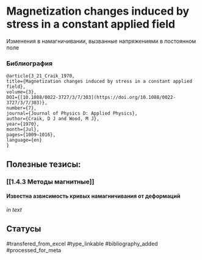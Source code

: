 # Magnetization changes induced by stress in a constant applied field

Изменения в намагничивании, вызванные напряжениями в постоянном поле

### Библиография
```
@article{3_21_Craik_1970,
title={Magnetization changes induced by stress in a constant applied field},
volume={3},
DOI={[10.1088/0022-3727/3/7/303](https://doi.org/10.1088/0022-3727/3/7/303)},
number={7},
journal={Journal of Physics D: Applied Physics},
author={Craik, D J and Wood, M J},
year={1970},
month={Jul},
pages={1009–1016},
language={en}
}
```

## Полезные тезисы:
### [[1.4.3 Методы магнитные]]
#### Известна азвисимость кривых намагничивания от деформаций
_in text_

## Статусы
#transfered_from_excel 
#type_linkable 
#bibliography_added
#processed_for_meta
